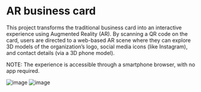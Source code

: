# AR business card
This project transforms the traditional business card into an interactive experience using Augmented Reality (AR). By scanning a QR code on the card, users are directed to a web-based AR scene where they can explore 3D models of the organization’s logo, social media icons (like Instagram), and contact details (via a 3D phone model). 

NOTE: The experience is accessible through a smartphone browser, with no app required.

![image](https://github.com/user-attachments/assets/0dc88d58-0a64-4cfe-bf46-11fcf41d8287)
![image](https://github.com/user-attachments/assets/40b23dbb-6573-4800-bf0a-8dcb34713ff7)
